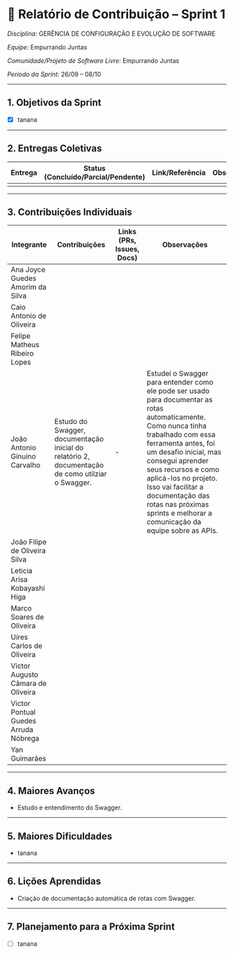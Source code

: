 # 📝 Relatório de Contribuição – Sprint 1

*Disciplina:* GERÊNCIA DE CONFIGURAÇÃO E EVOLUÇÃO DE SOFTWARE

*Equipe:* Empurrando Juntas

*Comunidade/Projeto de Software Livre:* Empurrando Juntas

*Período da Sprint:* 26/09 – 08/10

---

## 1. Objetivos da Sprint

- [x] tanana

---

## 2. Entregas Coletivas

| Entrega                            | Status (Concluído/Parcial/Pendente) | Link/Referência                           | Observações           |
|------------------------------------|-------------------------------------|-------------------------------------------|-----------------------|
|                                    |                                     |                                           |                       |

---

## 3. Contribuições Individuais

| Integrante                           | Contribuições                                                                                    | Links (PRs, Issues, Docs) | Observações                                                                                                                                                                                                                                                                                                                                                           |
|--------------------------------------|--------------------------------------------------------------------------------------------------|---------------------------|-----------------------------------------------------------------------------------------------------------------------------------------------------------------------------------------------------------------------------------------------------------------------------------------------------------------------------------------------------------------------|
| Ana Joyce Guedes Amorim da Silva     |                                                                                                  |                           |                                                                                                                                                                                                                                                                                                                                                                       |
| Caio Antonio de Oliveira             |                                                                                                  |                           |                                                                                                                                                                                                                                                                                                                                                                       |
| Felipe Matheus Ribeiro Lopes         |                                                                                                  |                           |                                                                                                                                                                                                                                                                                                                                                                       |
| João Antonio Ginuino Carvalho        | Estudo do Swagger, documentação inicial do relatório 2, documentação de como utilziar o Swagger. | -                         | Estudei o Swagger para entender como ele pode ser usado para documentar as rotas automaticamente. Como nunca tinha trabalhado com essa ferramenta antes, foi um desafio inicial, mas consegui aprender seus recursos e como aplicá-los no projeto. Isso vai facilitar a documentação das rotas nas próximas sprints e melhorar a comunicação da equipe sobre as APIs. |
| João Filipe de Oliveira Silva        |                                                                                                  |                           |                                                                                                                                                                                                                                                                                                                                                                       |
| Leticia Arisa Kobayashi Higa         |                                                                                                  |                           |                                                                                                                                                                                                                                                                                                                                                                       |
| Marco Soares de Oliveira             |                                                                                                  |                           |                                                                                                                                                                                                                                                                                                                                                                       |
| Uires Carlos de Oliveira             |                                                                                                  |                           |                                                                                                                                                                                                                                                                                                                                                                       |
| Victor Augusto Câmara de Oliveira    |                                                                                                  |                           |                                                                                                                                                                                                                                                                                                                                                                       |
| Victor Pontual Guedes Arruda Nóbrega |                                                                                                  |                           |                                                                                                                                                                                                                                                                                                                                                                       |
| Yan Guimarães                        |                                                                                                  |                           |                                                                                                                                                                                                                                                                                                                                                                       |

---

## 4. Maiores Avanços

- Estudo e entendimento do Swagger.

---

## 5. Maiores Dificuldades

- tanana

---

## 6. Lições Aprendidas

* Criação de documentação automática de rotas com Swagger.

---

## 7. Planejamento para a Próxima Sprint

* [ ] tanana
